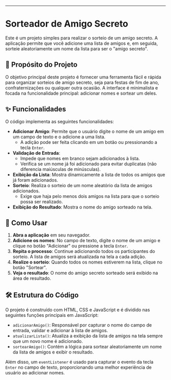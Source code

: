 ---

# Sorteador de Amigo Secreto

Este é um projeto simples para realizar o sorteio de um amigo secreto. A aplicação permite que você adicione uma lista de amigos e, em seguida, sorteie aleatoriamente um nome da lista para ser o "amigo secreto".

## 🎯 Propósito do Projeto

O objetivo principal deste projeto é fornecer uma ferramenta fácil e rápida para organizar sorteios de amigo secreto, seja para festas de fim de ano, confraternizações ou qualquer outra ocasião. A interface é minimalista e focada na funcionalidade principal: adicionar nomes e sortear um deles.

## ✨ Funcionalidades

O código implementa as seguintes funcionalidades:

- **Adicionar Amigo**: Permite que o usuário digite o nome de um amigo em um campo de texto e o adicione a uma lista.
  - A adição pode ser feita clicando em um botão ou pressionando a tecla `Enter`.
- **Validação de Entrada**:
  - Impede que nomes em branco sejam adicionados à lista.
  - Verifica se um nome já foi adicionado para evitar duplicatas (não diferencia maiúsculas de minúsculas).
- **Exibição da Lista**: Mostra dinamicamente a lista de todos os amigos que já foram adicionados.
- **Sorteio**: Realiza o sorteio de um nome aleatório da lista de amigos adicionados.
  - Exige que haja pelo menos dois amigos na lista para que o sorteio possa ser realizado.
- **Exibição do Resultado**: Mostra o nome do amigo sorteado na tela.

## 🚀 Como Usar

1.  **Abra a aplicação** em seu navegador.
2.  **Adicione os nomes**: No campo de texto, digite o nome de um amigo e clique no botão "Adicionar" ou pressione a tecla `Enter`.
3.  **Repita o processo**: Continue adicionando todos os participantes do sorteio. A lista de amigos será atualizada na tela a cada adição.
4.  **Realize o sorteio**: Quando todos os nomes estiverem na lista, clique no botão "Sortear".
5.  **Veja o resultado**: O nome do amigo secreto sorteado será exibido na área de resultado.

## 🛠️ Estrutura do Código

O projeto é construído com HTML, CSS e JavaScript e é dividido nas seguintes funções principais em JavaScript:

- `adicionarAmigo()`: Responsável por capturar o nome do campo de entrada, validar e adicionar à lista de amigos.
- `atualizarLista()`: Atualiza a exibição da lista de amigos na tela sempre que um novo nome é adicionado.
- `sortearAmigo()`: Contém a lógica para sortear aleatoriamente um nome da lista de amigos e exibir o resultado.

Além disso, um `eventListener` é usado para capturar o evento da tecla `Enter` no campo de texto, proporcionando uma melhor experiência de usuário ao adicionar nomes.


